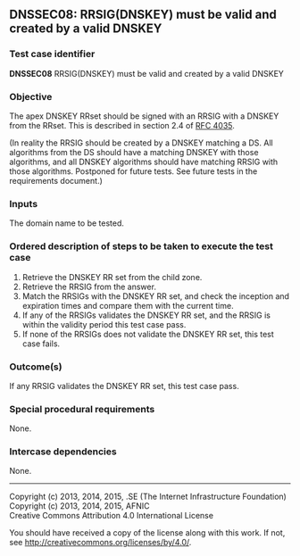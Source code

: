 ## DNSSEC08: RRSIG(DNSKEY) must be valid and created by a valid DNSKEY

### Test case identifier
**DNSSEC08** RRSIG(DNSKEY) must be valid and created by a valid DNSKEY

### Objective

The apex DNSKEY RRset should be signed with an RRSIG with a DNSKEY from
the RRset. This is described in section 2.4 of [RFC 4035](https://tools.ietf.org/html/rfc4035#section-2.4).

(In reality the RRSIG should be created by a DNSKEY matching a DS. All
algorithms from the DS should have a matching DNSKEY with those algorithms,
and all DNSKEY algorithms should have matching RRSIG with those algorithms.
Postponed for future tests. See future tests in the requirements document.)

### Inputs

The domain name to be tested.

### Ordered description of steps to be taken to execute the test case

1. Retrieve the DNSKEY RR set from the child zone.
2. Retrieve the RRSIG from the answer.
3. Match the RRSIGs with the DNSKEY RR set, and check the inception and
   expiration times and compare them with the current time.
4. If any of the RRSIGs validates the DNSKEY RR set, and the RRSIG is
   within the validity period this test case pass.
5. If none of the RRSIGs does not validate the DNSKEY RR set, this test
   case fails.

### Outcome(s)

If any RRSIG validates the DNSKEY RR set, this test case pass.

### Special procedural requirements

None.

### Intercase dependencies

None.

-------

Copyright (c) 2013, 2014, 2015, .SE (The Internet Infrastructure Foundation)  
Copyright (c) 2013, 2014, 2015, AFNIC  
Creative Commons Attribution 4.0 International License

You should have received a copy of the license along with this
work.  If not, see <http://creativecommons.org/licenses/by/4.0/>.
